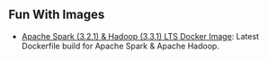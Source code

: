 ## Fun With Images



- [Apache Spark (3.2.1) & Hadoop (3.3.1) LTS Docker Image](https://github.com/dtcsai/fun-with-images/tree/master/apache-spark-hadoop-latest): Latest Dockerfile build for Apache Spark & Apache Hadoop.